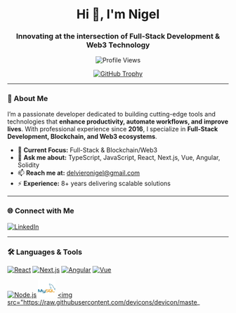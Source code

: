 <h1 align="center">Hi 👋, I'm Nigel</h1>
<h3 align="center">Innovating at the intersection of Full-Stack Development & Web3 Technology</h3>

<p align="center">
  <img src="https://komarev.com/ghpvc/?username=nigeldelviero&label=Profile%20views&color=0e75b6&style=flat" alt="Profile Views" />
</p>

<p align="center">
  <a href="https://github.com/ryo-ma/github-profile-trophy">
    <img src="https://github-profile-trophy.vercel.app/?username=nigeldelviero" alt="GitHub Trophy" />
  </a>
</p>

---

### 🚀 About Me
I’m a passionate developer dedicated to building cutting-edge tools and technologies that **enhance productivity, automate workflows, and improve lives**. With professional experience since **2016**, I specialize in **Full-Stack Development, Blockchain, and Web3 ecosystems**.  

- 🔭 **Current Focus:** Full-Stack & Blockchain/Web3  
- 💬 **Ask me about:** TypeScript, JavaScript, React, Next.js, Vue, Angular, Solidity  
- 📫 **Reach me at:** [delvieronigel@gmail.com](mailto:delvieronigel@gmail.com)  
- ⚡ **Experience:** 8+ years delivering scalable solutions  

---

### 🌐 Connect with Me
<p align="left">
  <a href="https://www.linkedin.com/in/delvieronigel/" target="_blank">
    <img align="center" src="https://raw.githubusercontent.com/rahuldkjain/github-profile-readme-generator/master/src/images/icons/Social/linked-in-alt.svg" alt="LinkedIn" height="30" width="40" />
  </a>
</p>

---

### 🛠️ Languages & Tools
<p align="left">
  <!-- Frontend & Frameworks -->
  <a href="https://react.dev/" target="_blank"><img src="https://cdn.jsdelivr.net/gh/devicons/devicon@latest/icons/react/react-original.svg" alt="React" width="40" height="40"/></a>
  <a href="https://nextjs.org/" target="_blank"><img src="https://cdn.jsdelivr.net/gh/devicons/devicon@latest/icons/nextjs/nextjs-original.svg" alt="Next.js" width="40" height="40"/></a>
  <a href="https://angular.io" target="_blank"><img src="https://angular.io/assets/images/logos/angular/angular.svg" alt="Angular" width="40" height="40"/></a>
  <a href="https://vuejs.org/" target="_blank"><img src="https://cdn.jsdelivr.net/gh/devicons/devicon/icons/vuejs/vuejs-original.svg" alt="Vue" width="40" height="40"/></a>

  <!-- Backend & Databases -->
  <a href="https://nodejs.org/" target="_blank"><img src="https://cdn.jsdelivr.net/gh/devicons/devicon@latest/icons/nodejs/nodejs-original-wordmark.svg" alt="Node.js" width="40" height="40"/></a>
  <a href="https://www.mysql.com/" target="_blank"><img src="https://raw.githubusercontent.com/devicons/devicon/master/icons/mysql/mysql-original-wordmark.svg" alt="MySQL" width="40" height="40"/></a>
  <a href="https://www.mongodb.com/" target="_blank"><img src="https://raw.githubusercontent.com/devicons/devicon/maste_
